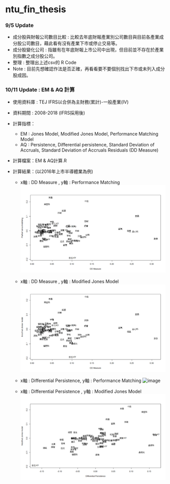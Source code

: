# ntu_fin_thesis


### 9/5 Update 

* 成分股與財報公司數目比較 : 比較去年底財報產業別公司數目與目前各產業成分股公司數目，藉此看有沒有產業下市或停止交易等。
* 成分股變化公司 : 指雖有在年底財報上市公司中出現，但目前並不存在於產業別指數之成分股公司。
* 整理 : 整理出上述csv的 R Code
* Note : 目前先想確認作法是否正確，再看看要不要個別找出下市或未列入成分股成因。





### 10/11 Update : EM & AQ 計算

* 使用資料庫 : TEJ IFRS以合併為主財務(累計)-一般產業(IV)
* 資料期間 : 2008-2018 (IFRS採用後)

* 計算指標：
  * EM : Jones Model, Modified Jones Model, Performance Matching Model
  * AQ : Persistence, Differential persistence, Standard Deviation of Accruals, Standard Deviation of Accruals Residuals (DD Measure)

* 計算檔案：EM & AQ計算.R

* 計算結果：(以2016年上市半導體業為例)
  
  *  x軸 : DD Measure , y軸 : Performance Matching
![image](https://github.com/HayateStar/ntu_fin_thesis/blob/master/graph/1011_test_%E5%8D%8A%E5%B0%8E%E9%AB%94_1.png)

  *  x軸 : DD Measure , y軸 : Modified Jones Model
![image](https://github.com/HayateStar/ntu_fin_thesis/blob/master/graph/1011_test_%E5%8D%8A%E5%B0%8E%E9%AB%94_2.png)

  *  x軸 : Differential Persistence, y軸 : Performance Matching
 ![image]()

  *  x軸 : Differential Persistence , y軸 : Modified Jones Model
![image](https://github.com/HayateStar/ntu_fin_thesis/blob/master/graph/2016%E5%8D%8A%E5%B0%8E%E9%AB%94%20(DP%20vs%20MJM).png)

